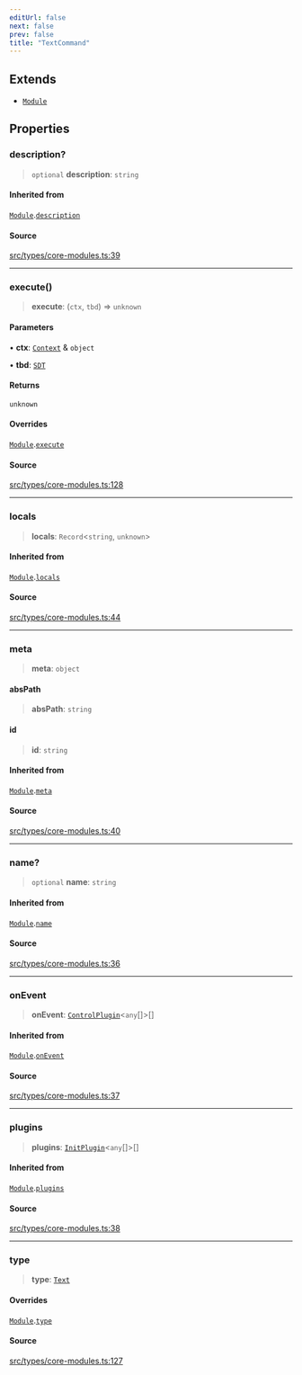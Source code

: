 ```yaml
---
editUrl: false
next: false
prev: false
title: "TextCommand"
---
```


## Extends

- [`Module`](/v4/api/interfaces/module/)

## Properties

### description?

> `optional` **description**: `string`

#### Inherited from

[`Module`](/v4/api/interfaces/module/).[`description`](/v4/api/interfaces/module/#description)

#### Source

[src/types/core-modules.ts:39](https://github.com/sern-handler/handler/blob/7c8e39defbafdd6312a04a2d30750d647a3ab22b/src/types/core-modules.ts#L39)

***

### execute()

> **execute**: (`ctx`, `tbd`) => `unknown`

#### Parameters

• **ctx**: [`Context`](/v4/api/classes/context/) & `object`

• **tbd**: [`SDT`](/v4/api/type-aliases/sdt/)

#### Returns

`unknown`

#### Overrides

[`Module`](/v4/api/interfaces/module/).[`execute`](/v4/api/interfaces/module/#execute)

#### Source

[src/types/core-modules.ts:128](https://github.com/sern-handler/handler/blob/7c8e39defbafdd6312a04a2d30750d647a3ab22b/src/types/core-modules.ts#L128)

***

### locals

> **locals**: `Record`\<`string`, `unknown`\>

#### Inherited from

[`Module`](/v4/api/interfaces/module/).[`locals`](/v4/api/interfaces/module/#locals)

#### Source

[src/types/core-modules.ts:44](https://github.com/sern-handler/handler/blob/7c8e39defbafdd6312a04a2d30750d647a3ab22b/src/types/core-modules.ts#L44)

***

### meta

> **meta**: `object`

#### absPath

> **absPath**: `string`

#### id

> **id**: `string`

#### Inherited from

[`Module`](/v4/api/interfaces/module/).[`meta`](/v4/api/interfaces/module/#meta)

#### Source

[src/types/core-modules.ts:40](https://github.com/sern-handler/handler/blob/7c8e39defbafdd6312a04a2d30750d647a3ab22b/src/types/core-modules.ts#L40)

***

### name?

> `optional` **name**: `string`

#### Inherited from

[`Module`](/v4/api/interfaces/module/).[`name`](/v4/api/interfaces/module/#name)

#### Source

[src/types/core-modules.ts:36](https://github.com/sern-handler/handler/blob/7c8e39defbafdd6312a04a2d30750d647a3ab22b/src/types/core-modules.ts#L36)

***

### onEvent

> **onEvent**: [`ControlPlugin`](/v4/api/interfaces/controlplugin/)\<`any`[]\>[]

#### Inherited from

[`Module`](/v4/api/interfaces/module/).[`onEvent`](/v4/api/interfaces/module/#onevent)

#### Source

[src/types/core-modules.ts:37](https://github.com/sern-handler/handler/blob/7c8e39defbafdd6312a04a2d30750d647a3ab22b/src/types/core-modules.ts#L37)

***

### plugins

> **plugins**: [`InitPlugin`](/v4/api/interfaces/initplugin/)\<`any`[]\>[]

#### Inherited from

[`Module`](/v4/api/interfaces/module/).[`plugins`](/v4/api/interfaces/module/#plugins)

#### Source

[src/types/core-modules.ts:38](https://github.com/sern-handler/handler/blob/7c8e39defbafdd6312a04a2d30750d647a3ab22b/src/types/core-modules.ts#L38)

***

### type

> **type**: [`Text`](/v4/api/enumerations/commandtype/#text)

#### Overrides

[`Module`](/v4/api/interfaces/module/).[`type`](/v4/api/interfaces/module/#type)

#### Source

[src/types/core-modules.ts:127](https://github.com/sern-handler/handler/blob/7c8e39defbafdd6312a04a2d30750d647a3ab22b/src/types/core-modules.ts#L127)
